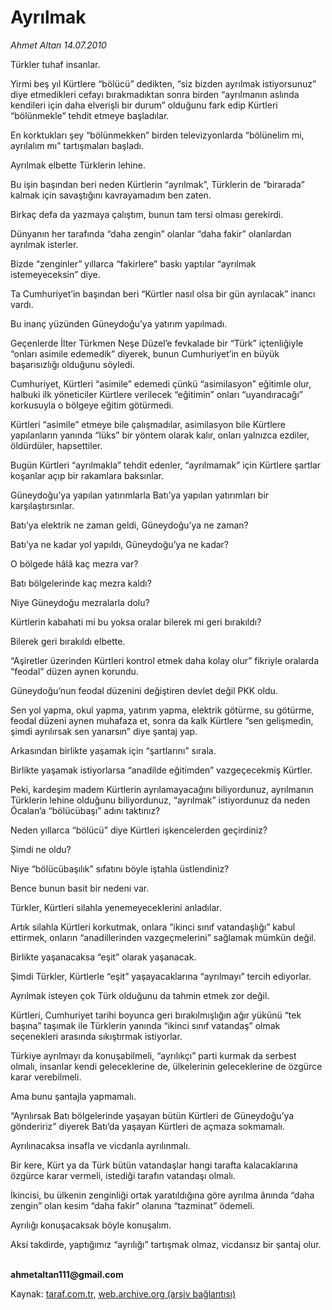 # Ayrılmak

*Ahmet Altan 14.07.2010*

<div class="yazi"><p>Türkler tuhaf insanlar.</p>
<p>Yirmi beş yıl Kürtlere “bölücü” dedikten, “siz bizden ayrılmak istiyorsunuz” diye etmedikleri cefayı bırakmadıktan sonra birden “ayrılmanın aslında kendileri için daha elverişli bir durum” olduğunu fark edip Kürtleri “bölünmekle” tehdit etmeye başladılar.</p>
<p>En korktukları şey “bölünmekken” birden televizyonlarda “bölünelim mi, ayrılalım mı” tartışmaları başladı.</p>
<p>Ayrılmak elbette Türklerin lehine.</p>
<p>Bu işin başından beri neden Kürtlerin “ayrılmak”, Türklerin de “birarada” kalmak için savaştığını kavrayamadım ben zaten.</p>
<p>Birkaç defa da yazmaya çalıştım, bunun tam tersi olması gerekirdi.</p>
<p>Dünyanın her tarafında “daha zengin” olanlar “daha fakir” olanlardan ayrılmak isterler.</p>
<p>Bizde “zenginler” yıllarca “fakirlere” baskı yaptılar “ayrılmak istemeyeceksin” diye.</p>
<p>Ta Cumhuriyet’in başından beri “Kürtler nasıl olsa bir gün ayrılacak” inancı vardı.</p>
<p>Bu inanç yüzünden Güneydoğu’ya yatırım yapılmadı.</p>
<p>Geçenlerde İlter Türkmen Neşe Düzel’e fevkalade bir “Türk” içtenliğiyle “onları asimile edemedik” diyerek, bunun Cumhuriyet’in en büyük başarısızlığı olduğunu söyledi.</p>
<p>Cumhuriyet, Kürtleri “asimile” edemedi çünkü “asimilasyon” eğitimle olur, halbuki ilk yöneticiler Kürtlere verilecek “eğitimin” onları “uyandıracağı” korkusuyla o bölgeye eğitim götürmedi.</p>
<p>Kürtleri “asimile” etmeye bile çalışmadılar, asimilasyon bile Kürtlere yapılanların yanında “lüks” bir yöntem olarak kalır, onları yalnızca ezdiler, öldürdüler, hapsettiler.</p>
<p>Bugün Kürtleri “ayrılmakla” tehdit edenler, “ayrılmamak” için Kürtlere şartlar koşanlar açıp bir rakamlara baksınlar.</p>
<p>Güneydoğu’ya yapılan yatırımlarla Batı’ya yapılan yatırımları bir karşılaştırsınlar.</p>
<p>Batı’ya elektrik ne zaman geldi, Güneydoğu’ya ne zaman?</p>
<p>Batı’ya ne kadar yol yapıldı, Güneydoğu’ya ne kadar?</p>
<p>O bölgede hâlâ kaç mezra var?</p>
<p>Batı bölgelerinde kaç mezra kaldı?</p>
<p>Niye Güneydoğu mezralarla dolu?</p>
<p>Kürtlerin kabahati mi bu yoksa oralar bilerek mi geri bırakıldı?</p>
<p>Bilerek geri bırakıldı elbette.</p>
<p>“Aşiretler üzerinden Kürtleri kontrol etmek daha kolay olur” fikriyle oralarda “feodal” düzen aynen korundu.</p>
<p>Güneydoğu’nun feodal düzenini değiştiren devlet değil PKK oldu.</p>
<p>Sen yol yapma, okul yapma, yatırım yapma, elektrik götürme, su götürme, feodal düzeni aynen muhafaza et, sonra da kalk Kürtlere “sen gelişmedin, şimdi ayrılırsak sen yanarsın” diye şantaj yap.</p>
<p>Arkasından birlikte yaşamak için “şartlarını” sırala.</p>
<p>Birlikte yaşamak istiyorlarsa “anadilde eğitimden” vazgeçecekmiş Kürtler.</p>
<p>Peki, kardeşim madem Kürtlerin ayrılamayacağını biliyordunuz, ayrılmanın Türklerin lehine olduğunu biliyordunuz, “ayrılmak” istiyordunuz da neden Öcalan’a “bölücübaşı” adını taktınız?</p>
<p>Neden yıllarca “bölücü” diye Kürtleri işkencelerden geçirdiniz?</p>
<p>Şimdi ne oldu?</p>
<p>Niye “bölücübaşılık” sıfatını böyle iştahla üstlendiniz?</p>
<p>Bence bunun basit bir nedeni var.</p>
<p>Türkler, Kürtleri silahla yenemeyeceklerini anladılar.</p>
<p>Artık silahla Kürtleri korkutmak, onlara “ikinci sınıf vatandaşlığı” kabul ettirmek, onların “anadillerinden vazgeçmelerini” sağlamak mümkün değil.</p>
<p>Birlikte yaşanacaksa “eşit” olarak yaşanacak.</p>
<p>Şimdi Türkler, Kürtlerle “eşit” yaşayacaklarına “ayrılmayı” tercih ediyorlar.</p>
<p>Ayrılmak isteyen çok Türk olduğunu da tahmin etmek zor değil.</p>
<p>Kürtleri, Cumhuriyet tarihi boyunca geri bırakılmışlığın ağır yükünü “tek başına” taşımak ile Türklerin yanında “ikinci sınıf vatandaş” olmak seçenekleri arasında sıkıştırmak istiyorlar.</p>
<p>Türkiye ayrılmayı da konuşabilmeli, “ayrılıkçı” parti kurmak da serbest olmalı, insanlar kendi geleceklerine de, ülkelerinin geleceklerine de özgürce karar verebilmeli.</p>
<p>Ama bunu şantajla yapmamalı.</p>
<p>“Ayrılırsak Batı bölgelerinde yaşayan bütün Kürtleri de Güneydoğu’ya göndeririz” diyerek Batı’da yaşayan Kürtleri de açmaza sokmamalı.</p>
<p>Ayrılınacaksa insafla ve vicdanla ayrılınmalı.</p>
<p>Bir kere, Kürt ya da Türk bütün vatandaşlar hangi tarafta kalacaklarına özgürce karar vermeli, istediği tarafın vatandaşı olmalı.</p>
<p>İkincisi, bu ülkenin zenginliği ortak yaratıldığına göre ayrılma ânında “daha zengin” olan kesim “daha fakir” olanına “tazminat” ödemeli.</p>
<p>Ayrılığı konuşacaksak böyle konuşalım.</p>
<p>Aksi takdirde, yaptığımız “ayrılığı” tartışmak olmaz, vicdansız bir şantaj olur.</p>
<p><b><br/>ahmetaltan111@gmail.com</b></p></div>

Kaynak: [taraf.com.tr](http://www.taraf.com.tr:80/ahmet-altan/makale-ayrilmak.htm), [web.archive.org (arşiv bağlantısı)](http://web.archive.org/web/20100716203407/http://www.taraf.com.tr:80/ahmet-altan/makale-ayrilmak.htm)
